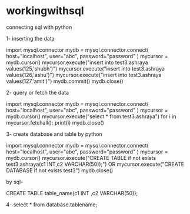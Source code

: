 # workingwithsql

connecting sql with python

1- inserting the data 

import mysql.connector
mydb = mysql.connector.connect(
  host="localhost",
  user="abc",
  password="password"
)
mycursor = mydb.cursor()
mycursor.execute("insert into test3.ashraya values(125,'shubh')")
mycursor.execute("insert into test3.ashraya values(126,'ashu')")
mycursor.execute("insert into test3.ashraya values(127,'amit')")
mydb.commit()
mydb.close()

2- query or fetch the data

import mysql.connector
mydb = mysql.connector.connect(
  host="localhost",
  user="abc",
  password="password"
)
mycursor = mydb.cursor()
mycursor.execute("select * from test3.ashraya")
for i in mycursor.fetchall():
    print(i)
mydb.close()

3- create database and table by python


import mysql.connector
mydb = mysql.connector.connect(
  host="localhost",
  user="abc",
  password="password"
)
mycursor = mydb.cursor()
mycursor.execute("CREATE TABLE if not exists test3.ashraya(c1 INT,c2 VARCHAR(50));")
OR 
mycursor.execute("CREATE DATABASE if not exists test3")
mydb.close()

by sql-

CREATE TABLE table_name(c1 INT ,c2 VARCHAR(50));

4- select * from database.tablename;







